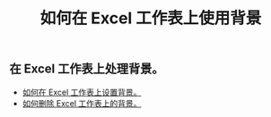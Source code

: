 ﻿---
title: 如何在 Excel 工作表上使用背景
second_title: Aspose.Cells Cloud Documen
linktitle: 背景
type: docs
url: /zh/worksheets/background/
keywords: How to work with background on an Excel worksheet
description: Aspose.Cells Cloud REST API 支持在 Excel 工作表上使用背景。 SDK支持多种开发语言。它们包括 Android、C#、Go、Java、NodeJS、Perl、PHP、Python、Ruby 和 swift
weight: 20
---
## 在 Excel 工作表上处理背景。

- [如何在 Excel 工作表上设置背景。](/cells/zh/worksheets/background/add/) 
- [如何删除 Excel 工作表上的背景。](/cells/zh/worksheets/background/delete/) 


